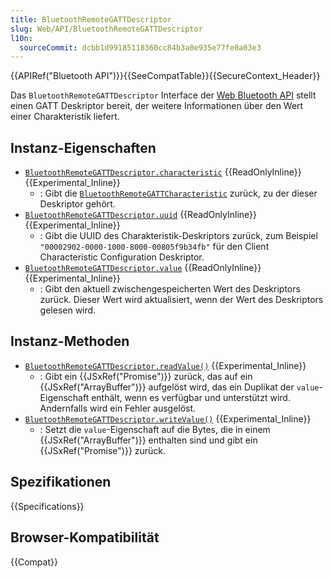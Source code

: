 ```yaml
---
title: BluetoothRemoteGATTDescriptor
slug: Web/API/BluetoothRemoteGATTDescriptor
l10n:
  sourceCommit: dcbb1d99185118360cc84b3a0e935e77fe0a03e3
---
```


{{APIRef("Bluetooth API")}}{{SeeCompatTable}}{{SecureContext_Header}}

Das `BluetoothRemoteGATTDescriptor` Interface der [Web Bluetooth API](/de/docs/Web/API/Web_Bluetooth_API) stellt einen GATT Deskriptor bereit,
der weitere Informationen über den Wert einer Charakteristik liefert.

## Instanz-Eigenschaften

- [`BluetoothRemoteGATTDescriptor.characteristic`](/de/docs/Web/API/BluetoothRemoteGATTDescriptor/characteristic) {{ReadOnlyInline}} {{Experimental_Inline}}
  - : Gibt die [`BluetoothRemoteGATTCharacteristic`](/de/docs/Web/API/BluetoothRemoteGATTCharacteristic) zurück, zu der dieser Deskriptor gehört.
- [`BluetoothRemoteGATTDescriptor.uuid`](/de/docs/Web/API/BluetoothRemoteGATTDescriptor/uuid) {{ReadOnlyInline}} {{Experimental_Inline}}
  - : Gibt die UUID des Charakteristik-Deskriptors zurück, zum Beispiel `"00002902-0000-1000-8000-00805f9b34fb"` für den
    Client Characteristic Configuration Deskriptor.
- [`BluetoothRemoteGATTDescriptor.value`](/de/docs/Web/API/BluetoothRemoteGATTDescriptor/value) {{ReadOnlyInline}} {{Experimental_Inline}}
  - : Gibt den aktuell zwischengespeicherten Wert des Deskriptors zurück. Dieser Wert wird aktualisiert, wenn der Wert des Deskriptors gelesen wird.

## Instanz-Methoden

- [`BluetoothRemoteGATTDescriptor.readValue()`](/de/docs/Web/API/BluetoothRemoteGATTDescriptor/readValue) {{Experimental_Inline}}
  - : Gibt ein {{JSxRef("Promise")}} zurück, das auf ein {{JSxRef("ArrayBuffer")}} aufgelöst wird, das ein Duplikat der `value`-Eigenschaft enthält,
    wenn es verfügbar und unterstützt wird. Andernfalls wird ein Fehler ausgelöst.
- [`BluetoothRemoteGATTDescriptor.writeValue()`](/de/docs/Web/API/BluetoothRemoteGATTDescriptor/writeValue) {{Experimental_Inline}}
  - : Setzt die `value`-Eigenschaft auf die Bytes, die in einem {{JSxRef("ArrayBuffer")}} enthalten sind und gibt ein {{JSxRef("Promise")}} zurück.

## Spezifikationen

{{Specifications}}

## Browser-Kompatibilität

{{Compat}}

